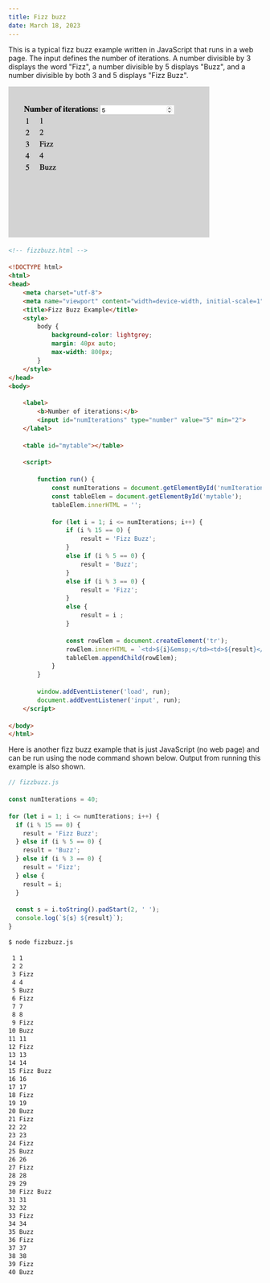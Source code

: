 ```yaml
---
title: Fizz buzz
date: March 18, 2023
---
```


This is a typical fizz buzz example written in JavaScript that runs in a web page. The input defines the number of iterations. A number divisible by 3 displays the word "Fizz", a number divisible by 5 displays "Buzz", and a number divisible by both 3 and 5 displays "Fizz Buzz".

<img src="../../assets/images/javascript-fizzbuzz.png" style="max-width:400px;" alt="fizz buzz">

```html
<!-- fizzbuzz.html -->

<!DOCTYPE html>
<html>
<head>
    <meta charset="utf-8">
    <meta name="viewport" content="width=device-width, initial-scale=1">
    <title>Fizz Buzz Example</title>
    <style>
        body {
            background-color: lightgrey;
            margin: 40px auto;
            max-width: 800px;
        }
    </style>
</head>
<body>

    <label>
        <b>Number of iterations:</b>
        <input id="numIterations" type="number" value="5" min="2">
    </label>

    <table id="mytable"></table>

    <script>

        function run() {
            const numIterations = document.getElementById('numIterations').value;
            const tableElem = document.getElementById('mytable');
            tableElem.innerHTML = '';

            for (let i = 1; i <= numIterations; i++) {
                if (i % 15 == 0) {
                    result = 'Fizz Buzz';
                }
                else if (i % 5 == 0) {
                    result = 'Buzz';
                }
                else if (i % 3 == 0) {
                    result = 'Fizz';
                }
                else {
                    result = i ;
                }

                const rowElem = document.createElement('tr');
                rowElem.innerHTML = `<td>${i}&emsp;</td><td>${result}</td>`
                tableElem.appendChild(rowElem);
            }
        }

        window.addEventListener('load', run);
        document.addEventListener('input', run);
    </script>

</body>
</html>
```

Here is another fizz buzz example that is just JavaScript (no web page) and can be run using the node command shown below. Output from running this example is also shown.

```javascript
// fizzbuzz.js

const numIterations = 40;

for (let i = 1; i <= numIterations; i++) {
  if (i % 15 == 0) {
    result = 'Fizz Buzz';
  } else if (i % 5 == 0) {
    result = 'Buzz';
  } else if (i % 3 == 0) {
    result = 'Fizz';
  } else {
    result = i;
  }

  const s = i.toString().padStart(2, ' ');
  console.log(`${s} ${result}`);
}
```

```
$ node fizzbuzz.js

 1 1
 2 2
 3 Fizz
 4 4
 5 Buzz
 6 Fizz
 7 7
 8 8
 9 Fizz
10 Buzz
11 11
12 Fizz
13 13
14 14
15 Fizz Buzz
16 16
17 17
18 Fizz
19 19
20 Buzz
21 Fizz
22 22
23 23
24 Fizz
25 Buzz
26 26
27 Fizz
28 28
29 29
30 Fizz Buzz
31 31
32 32
33 Fizz
34 34
35 Buzz
36 Fizz
37 37
38 38
39 Fizz
40 Buzz
```
